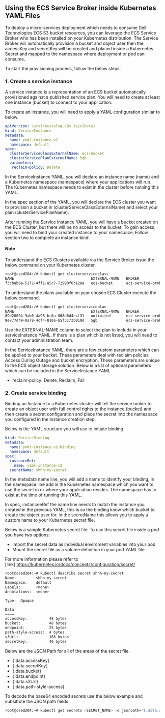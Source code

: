 ###  

## Using the ECS Service Broker inside Kubernetes YAML Files

To deploy a micro-services deployment which needs to consume Dell Technologies ECS S3 bucket resources, you can leverage the ECS Service Broker who has been installed on your Kubernetes distribution.
The Service Broker will automatically provision a bucket and object user then the accessKey and secretKey will be created and placed inside a Kubernetes Secret and mapped to the namespace where deployment or pod can consume.

To start the provisioning process, follow the below steps.

### 1. Create a service instance

A service instance is a representation of an ECS bucket automatically provisioned against a published service plan. You will need to create at least one instance (bucket) to connect to your application.

To create an instance, you will need to apply a YAML configuration similar to below.

```yaml
apiVersion: servicecatalog.k8s.io/v1beta1
kind: ServiceInstance
metadata:
  name: yaml-instance-v2
  namespace: default
spec:
  clusterServiceClassExternalName: ecs-bucket
  clusterServicePlanExternalName: 5gb
  parameters:
   reclaim-policy: Delete
```

In the ServiceInstance YAML, you will declare an instance name (name) and a Kubernetes namespace (namespace) where your applications will run. The Kubernetes namespace needs to exist in the cluster before running this YAML.

In the spec section of the YAML, you will declare the ECS cluster you want to provision a bucket in (clusterServiceClassExternalName) and select your plan (clusterServicePlanName).

After running the Service Instance YAML, you will have a bucket created on the ECS Cluster, but there will be no access to the bucket. To gain access, you will need to bind your created instance to your namespace. Follow section two to complete an instance bind.

#### Note

To understand the ECS Clusters available via the Service Broker issue the below command on your Kubernetes cluster.

```bash
root@csed204:/# kubectl get clusterserviceclass
NAME                                   EXTERNAL-NAME   BROKER                      AGE
f3cbab6a-5172-4ff1-a5c7-72990f0ce2aa   ecs-bucket      ecs-service-broker-client   4d

```

To understand the plans avaliable on your chosen ECS Cluster execute the below command.

```bash
root@csed204:/# kubectl get clusterserviceplan
NAME                                   EXTERNAL-NAME   BROKER                      CLASS                                  AGE
89d20694-9ab0-4a98-bc6a-868d6d4ecf31   unlimited       ecs-service-broker-client   f3cbab6a-5172-4ff1-a5c7-72990f0ce2aa   4d
8e777d49-0a78-4cf4-810a-b5f5173b019d   5gb             ecs-service-broker-client   f3cbab6a-5172-4ff1-a5c7-72990f0ce2aa   4d

```

Use the EXTERNAL-NAME column to select the plan to include in your serviceInstance YAML. If there is a plan which is not listed, you will need to contact your administration team.

In the ServiceInstance YAML, there are a few custom parameters which can be applied to your bucket. These parameters deal with reclaim policies, Access During Outage and bucket encryption. These parameters are unique to the ECS object storage solution. Below is a list of optional parameters which can be included in the ServiceInstance YAML

- reclaim-policy: Delete, Reclaim, Fail

### 2. Create service binding

Binding an Instance to a Kubernetes cluster will tell the service broker to create an object user with full control rights to the instance (bucket) and then create a secret configuration and place the secret into the namespace you configured in the Instance creation step.

Below is the YAML structure you will use to initiate binding.

```yaml
kind: ServiceBinding
metadata:
  name: yaml-instance-v2-binding
  namespace: default
spec:
  instanceRef:
    name: yaml-instance-v2
  secretName: shhh-my-secret  
```

In the metadata name line, you will add a name to identify your binding, in the namespace line add in the Kubernetes namespace which you want to use the secret in or where your application resides. The namespace has to exist at the time of running this YAML.

In spec, instanceeRef the name line needs to match the instance you created in the previous YAML, this is so the binding know which bucket to create the object user for. In the secretName this allows you to apply a custom name to your Kubernetes secret file.

Below is a sample Kubernetes secret file. To use this secret file inside a pod you have two options:

- Import the secret data as individual enviroment variables into your pod.
- Mount the secret file as a volume definition in your pod YAML file.

For more information please refer to [link]:https://kubernetes.io/docs/concepts/configuration/secret/



```bash
root@csed204:~# kubectl describe secret shhh-my-secret
Name:         shhh-my-secret
Namespace:    default
Labels:       <none>
Annotations:  <none>

Type:  Opaque

Data
====
accessKey:          48 bytes
bucket:             48 bytes
endpoint:           25 bytes
path-style-access:  4 bytes
s3Url:              166 bytes
secretKey:          40 bytes

```



Below are the JSON Path for all of the areas of the secret file.

- {.data.accessKey}
- {.data.secretKey}
- {.data.bucket}
- {.data.endpoint}
- {.data.s3Url}
- {.data.path-style-access}

To decode the base64 encoded secrets use the below example and subsittute the JSON path fields.

``` bash
root@csed204:~# kubectl get secrets <SECRET_NAME> -o jsonpath='{.data.accessKey}' -n <NAMESPACE> | base64 -d
```